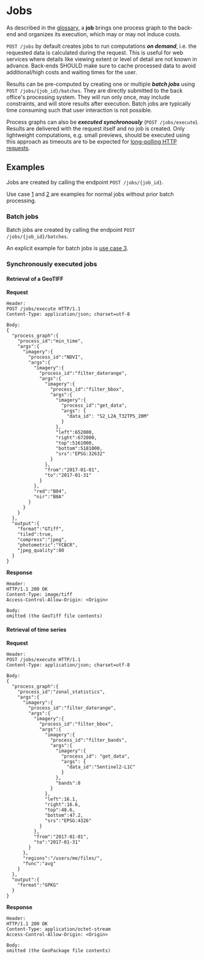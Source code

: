# Jobs

As described in the [glossary](glossary.md), a **job** brings one process graph to the back-end and organizes its execution, which may or may not induce costs.

`POST /jobs` by default creates jobs to run computations ***on demand***, i.e. the requested data is calculated during the request. This is useful for web services where details like viewing extent or level of detail are not known in advance. Back-ends SHOULD make sure to cache processed data to avoid additional/high costs and waiting times for the user.

Results can be pre-computed by creating one or multiple ***batch jobs*** using  `POST /jobs/{job_id}/batches`.  They are directly submitted to the back office's processing system. They will run only once, may include constraints, and will store results after execution. Batch jobs are typically time consuming such that user interaction is not possible.

Process graphs can also be ***executed  synchronously*** (`POST /jobs/execute`). Results are delivered with the request itself and no job is created. Only lightweight computations, e.g. small previews, should be executed using this approach as timeouts are to be expected for [long-polling HTTP requests](https://www.pubnub.com/blog/2014-12-01-http-long-polling/).

## Examples

Jobs are created by calling the endpoint `POST /jobs/{job_id}`.

Use case [1](poc.md#use-case-1) and [2](poc.md#use-case-2) are examples for normal jobs without prior batch processing.

### Batch jobs

Batch jobs are created by calling the endpoint `POST /jobs/{job_id}/batches`.

An explicit example for batch jobs is [use case 3](poc.md#use-case-3).

### Synchronously executed jobs

#### Retrieval of a GeoTIFF

**Request**

```
Header:
POST /jobs/execute HTTP/1.1
Content-Type: application/json; charset=utf-8

Body:
{
  "process_graph":{
    "process_id":"min_time",
    "args":{
      "imagery":{
        "process_id":"NDVI",
        "args":{
          "imagery":{
            "process_id":"filter_daterange",
            "args":{
              "imagery":{
                "process_id":"filter_bbox",
                "args":{
                  "imagery":{
                    "process_id":"get_data",
                    "args": {
                      "data_id": "S2_L2A_T32TPS_20M"
                    }
                  },
                  "left":652000,
                  "right":672000,
                  "top":5161000,
                  "bottom":5181000,
                  "srs":"EPSG:32632"
                }
              },
              "from":"2017-01-01",
              "to":"2017-01-31"
            }
          },
          "red":"B04",
          "nir":"B8A"
        }
      }
    }
  },
  "output":{
    "format":"GTiff",
    "tiled":true,
    "compress":"jpeg",
    "photometric":"YCBCR",
    "jpeg_quality":80
  }
}
```

**Response** 
```
Header:
HTTP/1.1 200 OK
Content-Type: image/tiff
Access-Control-Allow-Origin: <Origin>

Body:
omitted (the GeoTiff file contents)
```

#### Retrieval of time series

**Request**

```
Header:
POST /jobs/execute HTTP/1.1
Content-Type: application/json; charset=utf-8

Body:
{
  "process_graph":{
    "process_id":"zonal_statistics",
    "args":{
      "imagery":{
        "process_id":"filter_daterange",
        "args":{
          "imagery":{
            "process_id":"filter_bbox",
            "args":{
              "imagery":{
                "process_id":"filter_bands",
                "args":{
                  "imagery":{
                    "process_id": "get_data",
                    "args": {
                      "data_id":"Sentinel2-L1C"
                    }
                  },
                  "bands":8
                }
              },
              "left":16.1,
              "right":16.6,
              "top":48.6,
              "bottom":47.2,
              "srs":"EPSG:4326"
            }
          },
          "from":"2017-01-01",
          "to":"2017-01-31"
        }
      },
      "regions":"/users/me/files/",
      "func":"avg"
    }
  },
  "output":{
    "format":"GPKG"
  }
}
```

**Response** 

```
Header:
HTTP/1.1 200 OK
Content-Type: application/octet-stream
Access-Control-Allow-Origin: <Origin>

Body:
omitted (the GeoPackage file contents)
```

